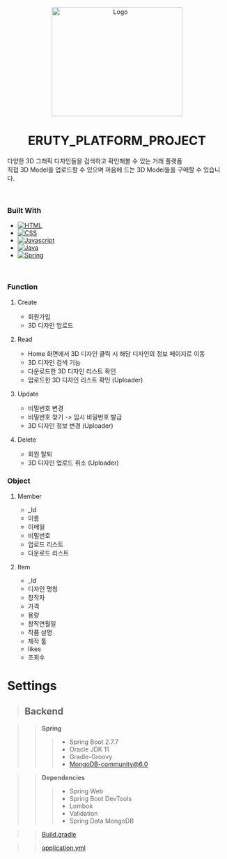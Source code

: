 <div align="center">
    <a href="https://user-images.githubusercontent.com/64780539/213195321-60df76c6-6cc3-43f5-8be8-63c69b51cb18.png">
        <img src="https://user-images.githubusercontent.com/64780539/213195321-60df76c6-6cc3-43f5-8be8-63c69b51cb18.png" alt="Logo" width="300" height="250">
    </a>
    <h1 align="center">ERUTY_PLATFORM_PROJECT</h1>
    <p align="left">
    다양한 3D 그래픽 디자인들을 검색하고 확인해볼 수 있는 거래 플랫폼
    <br />
    직접 3D Model을 업로드할 수 있으며 마음에 드는 3D Model들을 구매할 수 있습니다.
    </p>
</div>

<br/>

### __Built With__

* [![HTML][HTML.io]][HTML-url]
* [![CSS][CSS.io]][CSS-url]
* [![Javascript][Javascript.io]][Javascript-url]
* [![Java][Java.io]][Java-url]
* [![Spring][Spring.io]][Spring-url]

<br/>

### __Function__

1. Create
    - 회원가입
    - 3D 디자인 업로드

2. Read
    - Home 화면에서 3D 디자인 클릭 시 해당 디자인의 정보 페이지로 이동
    - 3D 디자인 검색 기능
    - 다운로드한 3D 디자인 리스트 확인
    - 업로드한 3D 디자인 리스트 확인 (Uploader)

3. Update
    - 비밀번호 변경
    - 비밀번호 찾기 -> 임시 비밀번호 발급
    - 3D 디자인 정보 변경 (Uploader)

4. Delete
    - 회원 탈퇴
    - 3D 디자인 업로드 취소 (Uploader)

### __Object__

1. Member
    - _Id
    - 이름
    - 이메일
    - 비밀번호
    - 업로드 리스트
    - 다운로드 리스트

2. Item
    - _Id
    - 디자인 명칭
    - 창작자
    - 가격
    - 용량
    - 창작연월일
    - 작품 설명
    - 제작 툴
    - likes
    - 조회수

# Settings
> **Backend**
> --------------------------------

>   > __Spring__
>   >   > - Spring Boot 2.7.7
>   >   > - Oracle JDK 11
>   >   > - Gradle-Groovy
>   >   > - MongoDB-community@6.0

>   > __Dependencies__
>   >   > - Spring Web 
>   >   > - Spring Boot DevTools
>   >   > - Lombok
>   >   > - Validation
>   >   > - Spring Data MongoDB

> > [Build.gradle](https://github.com/ERUTYCEO/ERUTY-Platform-project/blob/master/back/build.gradle)

> > [application.yml](https://github.com/ERUTYCEO/ERUTY-Platform-project/blob/master/back/src/main/resources/application.yml)

[HTML.io]: https://img.shields.io/badge/html-orange?style=for-the-badge&logo=html&logoColor=white
[HTML-url]: https://html.spec.whatwg.org

[CSS.io]: https://img.shields.io/badge/css-blue?style=for-the-badge&logo=css&logoColor=white
[CSS-url]: https://developer.mozilla.org/ko/docs/Web/CSS/Reference

[Javascript.io]: https://img.shields.io/badge/javascript-black?style=for-the-badge&logo=javascript&logoColor=yellow
[Javascript-url]: https://developer.mozilla.org/ko/docs/Web/JavaScript

[Java.io]: https://img.shields.io/badge/java-chocolate?style=for-the-badge&logo=java&logoColor=orangebrown
[Java-url]: https://developer.mozilla.org/ko/docs/Web/JavaScript

[Spring.io]: https://img.shields.io/badge/spring-white?style=for-the-badge&logo=spring&logoColor=green
[Spring-url]: https://spring.io
